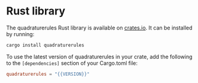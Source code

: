 # Rust library

The quadraturerules Rust library is available on [crates.io](https://crates.io/crates/quadraturerules).
It can be installed by running:

```bash
cargo install quadraturerules
```

To use the latest version of quadraturerules in your crate, add the following to the
`[dependencies]` section of your Cargo.toml file:

```toml
quadraturerules = "{{VERSION}}"
```
